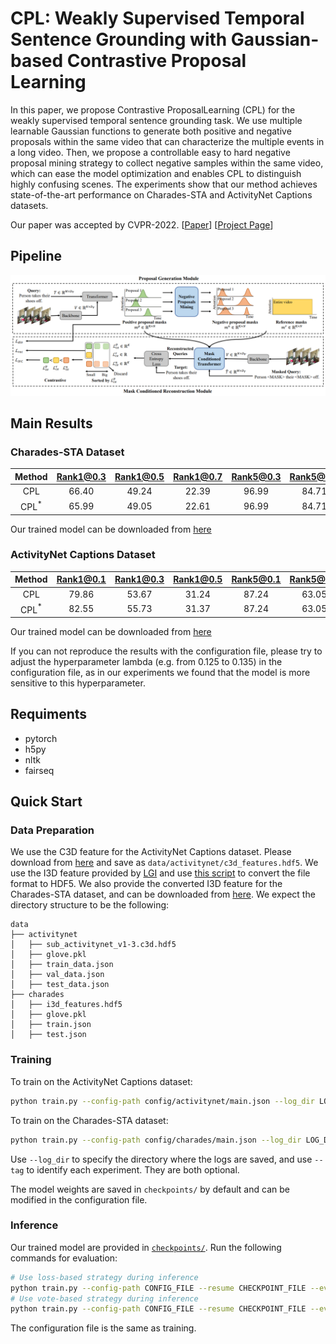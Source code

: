 # CPL: Weakly Supervised Temporal Sentence Grounding with Gaussian-based Contrastive Proposal Learning

In this paper, we propose Contrastive ProposalLearning (CPL) for the weakly supervised temporal sentence grounding task. We use multiple learnable Gaussian functions to generate both positive and negative proposals within the same
video that can characterize the multiple events in a long video. Then, we propose a controllable easy to hard negative proposal mining strategy to collect negative samples within the same video, which can ease the model optimization and enables CPL to distinguish highly confusing scenes. The experiments show that our method achieves state-of-the-art performance on Charades-STA and ActivityNet Captions datasets.

Our paper was accepted by CVPR-2022. [[Paper](https://minghangz.github.io/uploads/CPL/CPL_paper.pdf)] [[Project Page](https://minghangz.github.io/publication/cpl/)]

## Pipeline

![pipeline](imgs/pipeline.png)

## Main Results

### Charades-STA Dataset


| Method  | Rank1@0.3 | Rank1@0.5 | Rank1@0.7 | Rank5@0.3 | Rank5@0.5 | Rank5@0.7 |
| :-----: | :-------: | :-------: | :-------: | :-------: | :-------: | :-------: |
|   CPL   |   66.40   |   49.24   |   22.39   |   96.99   |   84.71   |   52.37   |
| CPL$^*$ |   65.99   |   49.05   |   22.61   |   96.99   |   84.71   |   52.37   |

Our trained model can be downloaded from [here](checkpoints/charades/model-best.pt)

### ActivityNet Captions Dataset

| Method  | Rank1@0.1 | Rank1@0.3 | Rank1@0.5 | Rank5@0.1 | Rank5@0.3 | Rank5@0.5 |
| :-----: | :-------: | :-------: | :-------: | :-------: | :-------: | :-------: |
|   CPL   |   79.86   |   53.67   |   31.24   |   87.24   |   63.05   |   43.13   |
| CPL$^*$ |   82.55   |   55.73   |   31.37   |   87.24   |   63.05   |   43.13   |

Our trained model can be downloaded from [here](checkpoints/activitynet/model-best.pt)

If you can not reproduce the results with the configuration file, please try to adjust the hyperparameter lambda (e.g. from 0.125 to 0.135) in the configuration file, as in our experiments we found that the model is more sensitive to this hyperparameter.

## Requiments

- pytorch
- h5py
- nltk
- fairseq

## Quick Start

### Data Preparation

We use the C3D feature for the ActivityNet Captions dataset. Please download from [here](http://activity-net.org/challenges/2016/download.html) and save as `data/activitynet/c3d_features.hdf5`. We use the I3D feature provided by [LGI](https://github.com/JonghwanMun/LGI4temporalgrounding) and use [this script](/data/convert_npy_to_hdf5.py) to convert the file format to HDF5. We also provide the converted I3D feature for the Charades-STA dataset, and can be downloaded from [here](https://pan.baidu.com/s/1WhWreaHIx8pI5hLK2uyCdw?pwd=4g9h). We expect the directory structure to be the following:

```
data
├── activitynet
│   ├── sub_activitynet_v1-3.c3d.hdf5
│   ├── glove.pkl
│   ├── train_data.json
│   ├── val_data.json
│   ├── test_data.json
├── charades
│   ├── i3d_features.hdf5
│   ├── glove.pkl
│   ├── train.json
│   ├── test.json
```


### Training

To train on the ActivityNet Captions dataset:
```bash
python train.py --config-path config/activitynet/main.json --log_dir LOG_DIR --tag TAG
```

To train on the Charades-STA dataset:
```bash
python train.py --config-path config/charades/main.json --log_dir LOG_DIR --tag TAG
```

Use `--log_dir` to specify the directory where the logs are saved, and use `--tag` to identify each experiment. They are both optional.

The model weights are saved in `checkpoints/` by default and can be modified in the configuration file.

### Inference

Our trained model are provided in [`checkpoints/`](/checkpoints/). Run the following commands for evaluation:

```bash
# Use loss-based strategy during inference
python train.py --config-path CONFIG_FILE --resume CHECKPOINT_FILE --eval
# Use vote-based strategy during inference
python train.py --config-path CONFIG_FILE --resume CHECKPOINT_FILE --eval --vote
```

The configuration file is the same as training.

